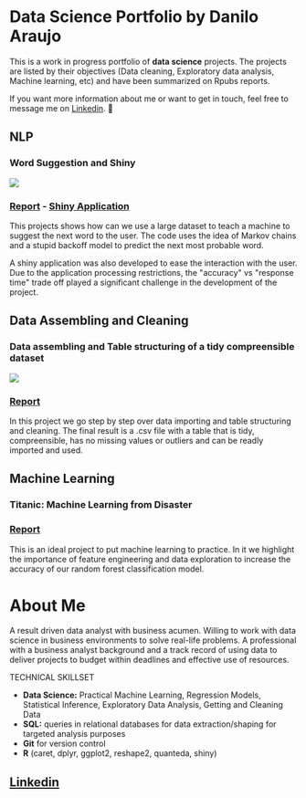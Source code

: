 # Data Science Portfolio by Danilo Araujo

This is a work in progress portfolio of **data science** projects. The projects are listed by their objectives (Data cleaning, Exploratory data analysis, Machine learning, etc) and have been summarized on Rpubs reports.  

If you want more information about me or want to get in touch, feel free to message me on [Linkedin](https://www.linkedin.com/in/danilodaraujo).

## NLP

### Word Suggestion and Shiny
![](https://media.giphy.com/media/xUOxfa9p1prUEQUvao/giphy.gif)

### [Report](http://rpubs.com/danilodaraujo/wordsuggestion) - [Shiny Application](https://danilodaraujo.shinyapps.io/wordsuggestion/)

This projects shows how can we use a large dataset to teach a machine to suggest the next word to the user. The code uses the idea of Markov chains and a stupid backoff model to predict the next most probable word.  

A shiny application was also developed to ease the interaction with the user. Due to the application processing restrictions, the "accuracy" vs "response time" trade off played a significant challenge in the development of the project.

## Data Assembling and Cleaning

### Data assembling and Table structuring of a tidy compreensible dataset
![](https://media.giphy.com/media/l49JAH7kYcwAeyYw0/giphy.gif)

### [Report](http://rpubs.com/danilodaraujo/dataassembling)

In this project we go step by step over data importing and table structuring and cleaning. The final result is a .csv file with a table that is tidy, compreensible, has no missing values or outliers and can be readly imported and used.

## Machine Learning

### Titanic: Machine Learning from Disaster

### [Report](https://rpubs.com/danilodaraujo/titanic)

This is an ideal project to put machine learning to practice. In it we highlight the importance of feature engineering and data exploration to increase the accuracy of our random forest classification model.

# About Me

A result driven data analyst with business acumen. Willing to work with data science in business environments to solve real-life problems. A professional with a business analyst background and a track record of using data to deliver projects to budget within deadlines and effective use of resources.

TECHNICAL SKILLSET
* **Data Science:** Practical Machine Learning, Regression Models, Statistical Inference, Exploratory Data Analysis, Getting and Cleaning Data
* **SQL:** queries in relational databases for data extraction/shaping for targeted analysis purposes
* **Git** for version control
* **R** (caret, dplyr, ggplot2, reshape2, quanteda, shiny)

## [Linkedin](https://www.linkedin.com/in/danilodaraujo)